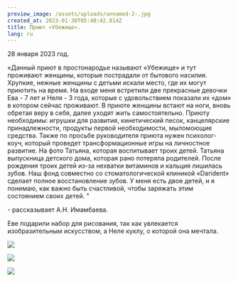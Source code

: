 ```yaml
---
preview_image: /assets/uploads/unnamed-2-.jpg
created_at: 2023-01-30T05:40:42.814Z
title: Приют «Убежище».
lang: ru
---
```

<!--StartFragment-->

28 января 2023 год. <!--StartFragment-->

«Данный приют в простонародье называют «Убежище» и тут проживают женщины, которые пострадали от бытового насилия. Хрупкие, нежные женщины с детьми искали место, где их могут приютить на время. На входе меня встретили две прекрасные девочки Ева - 7 лет и Неля - 3 года, которые с удовольствием показали их «дом» в котором сейчас проживают. В приюте женщины встают на ноги, вновь обретая веру в себя, далее уходят жить самостоятельно. Приюту необходимы: игрушки для развития, кинетический песок, канцелярские принадлежности, продукты первой необходимости, мыломоющие средства. Также по просьбе руководителя приюта нужен психолог- коуч, который проведет трансформационные игры на личностное развитие. На фото Татьяна, которая воспитывает троих детей. Татьяна выпускница детского дома, которая рано потеряла родителей. После рождения троих детей из-за нехватки витаминов и кальция лишилась зубов. Наш фонд совместно со стоматологической клиникой «Darident» сделает полное восстановление зубов. У меня есть двое детей, и я понимаю, как важно быть счастливой, чтобы заряжать этим состоянием своих детей. "

\-﻿ рассказывает А.Н. Имамбаева.

Еве подарили набор для рисования, так как увлекается изобразительным искусством, а Неле куклу, о которой она мечтала. 

<!--EndFragment-->

![](/assets/uploads/unnamed-3-.jpg)

![](/assets/uploads/unnamed-4-.jpg)

![](/assets/uploads/unnamed-6-.jpg)

<!--EndFragment-->